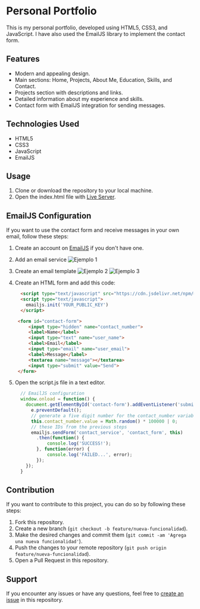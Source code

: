 # Personal Portfolio

This is my personal portfolio, developed using HTML5, CSS3, and JavaScript. I have also used the EmailJS library to implement the contact form.

## Features

- Modern and appealing design.
- Main sections: Home, Projects, About Me, Education, Skills, and Contact.
- Projects section with descriptions and links.
- Detailed information about my experience and skills.
- Contact form with EmailJS integration for sending messages.

## Technologies Used

- HTML5
- CSS3
- JavaScript
- EmailJS

## Usage

1. Clone or download the repository to your local machine.
2. Open the index.html file with [Live Server](https://marketplace.visualstudio.com/items?itemName=ritwickdey.LiveServer).

## EmailJS Configuration

If you want to use the contact form and receive messages in your own email, follow these steps:

1. Create an account on [EmailJS](https://www.emailjs.com/) if you don't have one.

2. Add an email service
    ![Ejemplo 1](https://i.postimg.cc/kM2yhtw7/image.png)

4. Create an email template
    ![Ejemplo 2](https://i.postimg.cc/SKcB9v2t/image.png)
    ![Ejemplo 3](https://i.postimg.cc/7PpYSpfq/image.png)

5. Create an HTML form and add this code:

    ```html
      <script type="text/javascript" src="https://cdn.jsdelivr.net/npm/@emailjs/browser@3/dist/email.min.js"></script>
      <script type="text/javascript">
        emailjs.init('YOUR_PUBLIC_KEY')
      </script>
    ```
    ```html
     <form id="contact-form">
         <input type="hidden" name="contact_number">
         <label>Name</label>
         <input type="text" name="user_name">
         <label>Email</label>
         <input type="email" name="user_email">
         <label>Message</label>
         <textarea name="message"></textarea>
         <input type="submit" value="Send">
     </form>
    ```

6. Open the script.js file in a text editor.

    ```javascript
      // EmailJS configuration
      window.onload = function() {
        document.getElementById('contact-form').addEventListener('submit', function(e) {
          e.preventDefault();
          // generate a five digit number for the contact_number variable
          this.contact_number.value = Math.random() * 100000 | 0;
          // these IDs from the previous steps
          emailjs.sendForm('contact_service', 'contact_form', this)
            .then(function() {
                console.log('SUCCESS!');
            }, function(error) {
                console.log('FAILED...', error);
            });
        });
      }
    ```

## Contribution

If you want to contribute to this project, you can do so by following these steps:

1. Fork this repository.
2. Create a new branch (`git checkout -b feature/nueva-funcionalidad`).
3. Make the desired changes and commit them (`git commit -am 'Agrega una nueva funcionalidad'`).
4. Push the changes to your remote repository (`git push origin feature/nueva-funcionalidad`).
5. Open a Pull Request in this repository.

## Support

If you encounter any issues or have any questions, feel free to [create an issue](https://github.com/rubenmantilladev/portfolio/issues) in this repository.
